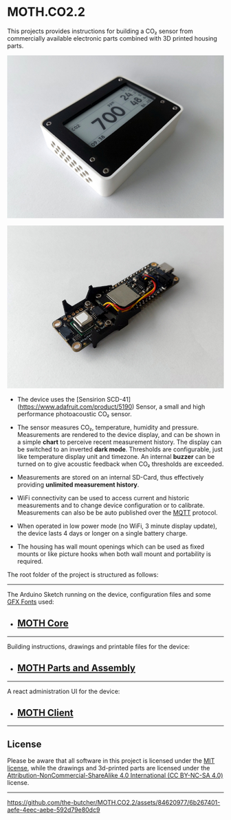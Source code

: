 # MOTH.CO2.2

This projects provides instructions for building a CO₂ sensor from commercially available electronic parts combined with 3D printed housing parts.

![CO₂-Sensor fully assembled](/images/sensor01_800.jpg?raw=true)

![CO₂-Sensor electronics](/images/sensor02_800.jpg?raw=true)

- The device uses the [Sensirion SCD-41] (https://www.adafruit.com/product/5190) Sensor, a small and high performance photoacoustic CO₂ sensor.

- The sensor measures CO₂, temperature, humidity and pressure. Measurements are rendered to the device display, and can be shown in a simple <b>chart</b> to perceive recent measurement history. The display can be switched to an inverted <b>dark mode</b>. Thresholds are configurable, just like temperature display unit and timezone. An internal <b>buzzer</b> can be turned on to give acoustic feedback when CO₂ thresholds are exceeded.

- Measurements are stored on an internal SD-Card, thus effectively providing <b>unlimited measurement history</b>.

- WiFi connectivity can be used to access current and historic measurements and to change device configuration or to calibrate. Measurements can also be be auto published over the [MQTT](https://de.wikipedia.org/wiki/MQTT) protocol.

- When operated in low power mode (no WiFi, 3 minute display update), the device lasts 4 days or longer on a single battery charge.

- The housing has wall mount openings which can be used as fixed mounts or like picture hooks when both wall mount and portability is required.

The root folder of the project is structured as follows:

---

The Arduino Sketch running on the device, configuration files and some [GFX Fonts](https://learn.adafruit.com/adafruit-gfx-graphics-library/using-fonts) used:

- ## [MOTH Core](moth_core/README.md)

---

Building instructions, drawings and printable files for the device:


- ## [MOTH Parts and Assembly](moth_parts/README.md)

---

A react administration UI for the device:


- ## [MOTH Client](moth_client/README.md)

---

## License

Please be aware that all software in this project is licensed under the [MIT license](license.txt), while the drawings and 3d-printed parts are licensed under the [Attribution-NonCommercial-ShareAlike 4.0 International (CC BY-NC-SA 4.0)](https://creativecommons.org/licenses/by-nc-sa/4.0/) license.

---

https://github.com/the-butcher/MOTH.CO2.2/assets/84620977/6b267401-aefe-4eec-aebe-592d79e80dc9

